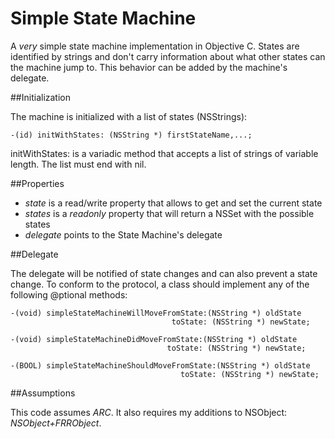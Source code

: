 # Simple State Machine

A *very* simple state machine implementation in Objective C. States are identified by strings and don't carry
information about what other states can the machine jump to.  This behavior can be added by the machine's
delegate.

##Initialization

The machine is initialized with a list of states (NSStrings):

	-(id) initWithStates: (NSString *) firstStateName,...;

initWithStates: is a variadic method that accepts a list of strings of variable length. The list must end with
nil.

##Properties

- *state* is a read/write property that allows to get and set the current state
- *states* is a _readonly_ property that will return a NSSet with the possible states
- *delegate* points to the State Machine's delegate

##Delegate

The delegate will be notified of state changes and can also prevent a state change. To conform to the protocol,
a class should implement any of the following @ptional methods:

	-(void) simpleStateMachineWillMoveFromState:(NSString *) oldState 
                                        toState: (NSString *) newState;

    -(void) simpleStateMachineDidMoveFromState:(NSString *) oldState 
                                       toState: (NSString *) newState;

    -(BOOL) simpleStateMachineShouldMoveFromState:(NSString *) oldState 
                                          toState: (NSString *) newState;


##Assumptions

This code assumes *ARC*. It also requires my additions to NSObject: _NSObject+FRRObject_.